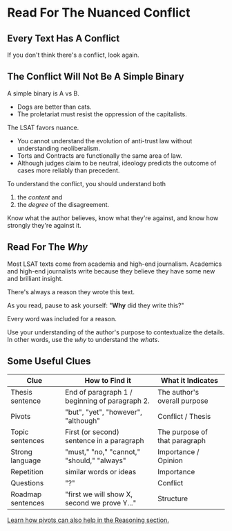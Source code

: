 # Read For The Nuanced Conflict

## Every Text Has A Conflict

If you don't think there's a conflict, look again.

## The Conflict Will Not Be A Simple Binary

A simple binary is A vs B.

- Dogs are better than cats.
- The proletariat must resist the oppression of the capitalists.

The LSAT favors nuance.

- You cannot understand the evolution of anti-trust law without understanding neoliberalism.
- Torts and Contracts are functionally the same area of law.
- Although judges claim to be neutral, ideology predicts the outcome of cases more reliably than precedent.

To understand the conflict, you should understand both 

1. the *content* and
2. the *degree* of the disagreement.

Know what the author believes, know what they're against, and know how strongly they're against it.

## Read For The *Why*

Most LSAT texts come from academia and high-end journalism. Academics and high-end journalists write because they believe they have some new and brilliant insight. 

There's always a reason they wrote this text. 

As you read, pause to ask yourself: "**Why** did they write this?"

Every word was included for a reason.

Use your understanding of the author's purpose to contextualize the details. In other words, use the *why* to understand the *whats*.

## Some Useful Clues

Clue | How to Find it | What it Indicates
-- | -- | --
Thesis sentence | End of paragraph 1 / beginning of paragraph 2. | The author's overall purpose
Pivots | "but", "yet", "however", "although" | Conflict / Thesis
Topic sentences | First (or second) sentence in a paragraph | The purpose of that paragraph
Strong language | "must," "no," "cannot," "should," "always" | Importance / Opinion
Repetition | similar words or ideas | Importance
Questions | "?" | Conflict
Roadmap sentences | "first we will show X, second we prove Y..." | Structure

[Learn how pivots can also help in the Reasoning section.][pivot]

[pivot]: ../reason/break.html#pivot-words
